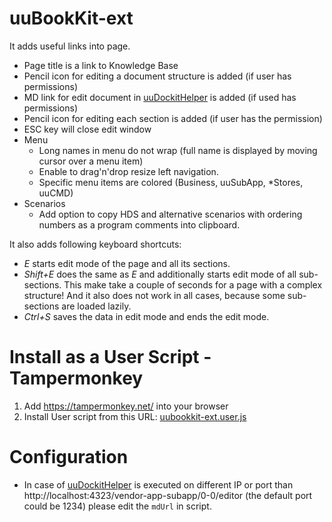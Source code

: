 # uuBookKit-ext
It adds useful links into page.
- Page title is a link to Knowledge Base
- Pencil icon for editing a document structure is added (if user has permissions)
- MD link for edit document in [uuDockitHelper](https://github.com/jiridudekusy/uuDockitHelper) is added (if used has permissions)
- Pencil icon for editing each section is added (if user has the permission)
- ESC key will close edit window
- Menu
  - Long names in menu do not wrap (full name is displayed by moving cursor over a menu item)
  - Enable to drag'n'drop resize left navigation.
  - Specific menu items are colored (Business, uuSubApp, *Stores, uuCMD)
- Scenarios
  - Add option to copy HDS and alternative scenarios with ordering numbers as a program comments into clipboard.

It also adds following keyboard shortcuts:
- *E* starts edit mode of the page and all its sections.
- *Shift+E* does the same as *E* and additionally starts edit mode of all sub-sections. This make take a couple of seconds for a page with a complex structure! And it also does not work in all cases, because some sub-sections are loaded lazily.
- *Ctrl+S* saves the data in edit mode and ends the edit mode. 

# Install as a User Script - Tampermonkey
1. Add https://tampermonkey.net/ into your browser
2. Install User script from this URL: [uubookkit-ext.user.js](https://github.com/PetrHavelka/uubookkit-ext/raw/master/uubookkit-ext.user.js)

# Configuration
- In case of [uuDockitHelper](https://github.com/jiridudekusy/uuDockitHelper) is executed on different IP or port than http://localhost:4323/vendor-app-subapp/0-0/editor (the default port could be 1234) please edit the `mdUrl` in script. 
